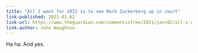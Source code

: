```yaml
---
title: "All I want for 2021 is to see Mark Zuckerberg up in court"
link-published: 2021-01-02
link-url: https://www.theguardian.com/commentisfree/2021/jan/02/all-i-want-for-2021-is-to-see-mark-zuckerberg-up-in-court
link-author: John Naughton
---
```


Ha ha. And yes.